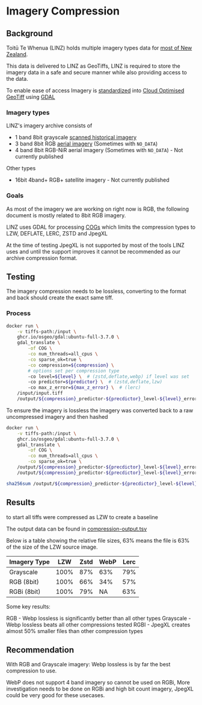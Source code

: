 # Imagery Compression


## Background

Toitū Te Whenua (LINZ) holds multiple imagery types data for [most of New Zealand](https://www.linz.govt.nz/products-services/data/types-linz-data/aerial-imagery).

This data is delivered to LINZ as GeoTiffs, LINZ is required to store the imagery data in a safe and secure manner while also providing access to the data.

To enable ease of access Imagery is [standardized](https://github.com/linz/topo-imagery) into [Cloud Optimised GeoTiff](https://www.cogeo.org/) using [GDAL](https://github.com/osgeo/gdal/)

### Imagery types

LINZ's imagery archive consists of

- 1 band 8bit grayscale [scanned historical imagery](https://www.linz.govt.nz/our-work/projects/crown-aerial-film-archive-historical-imagery-scanning-project)
- 3 band 8bit RGB [aerial imagery](https://data.linz.govt.nz/data/category/aerial-photos/) (Sometimes with `NO_DATA`) 
- 4 band 8bit RGB-NiR aerial imagery (Sometimes with `NO_DATA`) - Not currently published

Other types
- 16bit 4band+ RGB+ satellite imagery - Not currently published


### Goals

As most of the imagery we are working on right now is RGB, the following document is mostly related to 8bit RGB imagery.

LINZ uses GDAL for processing [COGs](https://gdal.org/drivers/raster/cog.html) which limits the compression types to LZW, DEFLATE, LERC, ZSTD and JpegXL

At the time of testing JpegXL is not supported by most of the tools LINZ uses and until the support improves it cannot be recommended as our archive compression format.

## Testing

The imagery compression needs to be lossless, converting to the format and back should create the exact same tiff.

### Process

```bash
docker run \
    -v tiffs-path:/input \
    ghcr.io/osgeo/gdal:ubuntu-full-3.7.0 \
    gdal_translate \
        -of COG \
        -co num_threads=all_cpus \
        -co sparse_ok=true \
        -co compression=${compression} \
        # options set per compression type
        -co level=${level} \  # (zstd,deflate,webp) if level was set
        -co predictor=${predictor} \  # (zstd,deflate,lzw)
        -co max_z_error=${max_z_error} \  # (lerc)
    /input/input.tiff
    /output/${compression}_predictor-${precdictor}_level-${level}_error-${error}.tiff
```

To ensure the imagery is lossless the imagery was converted back to a raw uncompressed imagery and then hashed

```bash
docker run \
    -v tiffs-path:/input \
    ghcr.io/osgeo/gdal:ubuntu-full-3.7.0 \
    gdal_translate \
        -of COG \
        -co num_threads=all_cpus \
        -co sparse_ok=true \
    /output/${compression}_predictor-${precdictor}_level-${level}_error-${error}.tiff
    /output/${compression}_predictor-${precdictor}_level-${level}_error-${error}-raw.tiff

sha256sum /output/${compression}_predictor-${precdictor}_level-${level}_error-${error}-raw.tiff
```

## Results

to start all tiffs were compressed as LZW to create a baseline

The output data can be found in [compression-output.tsv](./data/compression-output.tsv)

Below is a table showing the relative file sizes, 63% means the file is 63% of the size of the LZW source image.

| Imagery Type | LZW  | Zstd | WebP | Lerc |
|--------------|------|------|------|------|
| Grayscale    | 100% | 87%  | 63%  | 79%  |
| RGB (8bit)   | 100% | 66%  | 34%  | 57%  |
| RGBi (8bit)  | 100% | 79%  | NA   | 63%  |

Some key results:

RGB - Webp lossless is significantly better than all other types
Grayscale - Webp lossless beats all other compressions tested
RGBI - JpegXL creates almost 50% smaller files than other compression types

## Recommendation

With RGB and Grayscale imagery: Webp lossless is by far the best compression to use.

WebP does not support 4 band imagery so cannot be used on RGBi, More investigation needs to be done on RGBi and high bit count imagery, JpegXL could be very good for these usecases.


